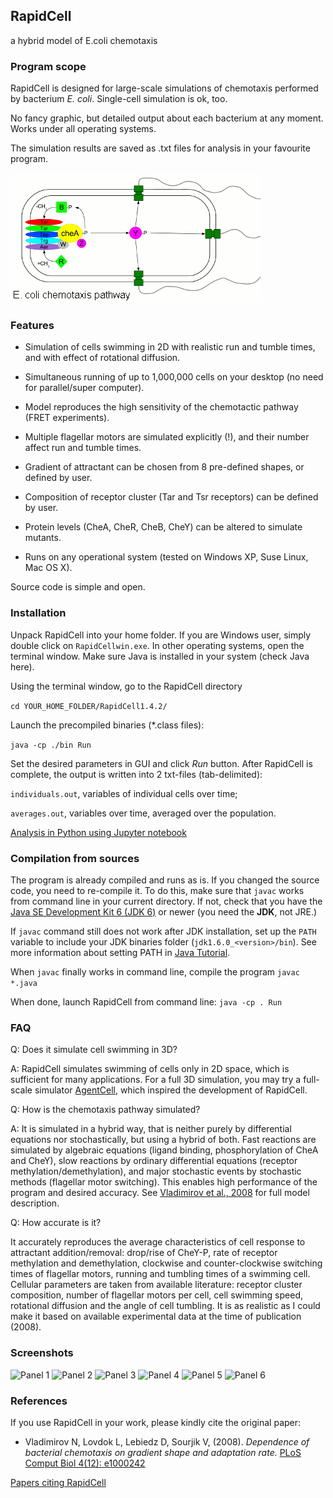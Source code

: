 ## RapidCell
a hybrid model of E.coli chemotaxis

### Program scope
RapidCell is designed for large-scale simulations of chemotaxis performed by bacterium *E. coli*. Single-cell simulation is ok, too.

No fancy graphic, but detailed output about each bacterium at any moment. Works under all operating systems.

The simulation results are saved as .txt files for analysis in your favourite program.

![Chemotaxis pathway](/img/network.gif)

### Features
* Simulation of cells swimming in 2D with realistic run and tumble times, and with effect of rotational diffusion.

* Simultaneous running of up to 1,000,000 cells on your desktop (no need for parallel/super computer).

* Model reproduces the high sensitivity of the chemotactic pathway (FRET experiments).

* Multiple flagellar motors are simulated explicitly (!), and their number affect run and tumble times.

* Gradient of attractant can be chosen from 8 pre-defined shapes, or defined by user.

* Composition of receptor cluster (Tar and Tsr receptors) can be defined by user.

* Protein levels (CheA, CheR, CheB, CheY) can be altered to simulate mutants.

* Runs on any operational system (tested on Windows XP, Suse Linux, Mac OS X).

Source code is simple and open.

### Installation
Unpack RapidCell into your home folder. If you are Windows user, simply double click on `RapidCellwin.exe`. In other operating systems, open the terminal window. 
Make sure Java is installed in your system (check Java here). 

Using the terminal window, go to the RapidCell directory

```cd YOUR_HOME_FOLDER/RapidCell1.4.2/```

Launch the precompiled binaries (*.class files):

```java -cp ./bin Run```

Set the desired parameters in GUI and click *Run* button. After RapidCell is complete, the output is written into 2 txt-files (tab-delimited): 

`individuals.out`, variables of individual cells over time;

`averages.out`, variables over time, averaged over the population.

[Analysis in Python using Jupyter notebook](./analysis_demo.ipynb)

### Compilation from sources
The program is already compiled and runs as is. If you changed the source code, you need to re-compile it. To do this, make sure that `javac` works from command line in your current directory. If not, check that you have the [Java SE Development Kit 6 (JDK 6)](http://java.sun.com/javase/6/download.jsp) or newer (you need the **JDK**, not JRE.)

If  `javac` command still does not work after JDK installation, set up the `PATH` variable to include your JDK binaries folder (`jdk1.6.0_<version>/bin`). See more information about setting PATH in [Java Tutorial](https://docs.oracle.com/javase/tutorial/essential/environment/paths.html).

When `javac` finally works in command line, compile the program
```javac *.java```

When done, launch RapidCell from command line:
```java -cp . Run```

### FAQ
Q: Does it simulate cell swimming in 3D?

A: RapidCell simulates swimming of cells only in 2D space, which is sufficient for many  applications. For a full 3D simulation, you may try a full-scale simulator [AgentCell](https://omictools.com/agentcell-tool), which inspired the development of RapidCell.

Q: How is the chemotaxis pathway simulated?

A: It is simulated in a hybrid way, that is neither purely by differential equations nor stochastically, but using a hybrid of both. Fast reactions are simulated by algebraic equations (ligand binding, phosphorylation of CheA and CheY), slow reactions by ordinary differential equations (receptor methylation/demethylation), and major stochastic events by stochastic methods (flagellar motor switching). This enables high performance of the program and desired accuracy. See [Vladimirov et al., 2008](https://www.ncbi.nlm.nih.gov/pmc/articles/PMC2588534/?tool=pubmed) for full model description.

Q: How accurate is it?

It accurately reproduces the average characteristics of cell response to attractant addition/removal: drop/rise of CheY-P, rate of receptor methylation and demethylation, clockwise and counter-clockwise switching times of flagellar motors, running and tumbling times of a swimming cell. Cellular parameters are taken from available literature: receptor cluster composition, number of flagellar motors per cell, cell swimming speed, rotational diffusion and the angle of cell tumbling. It is as realistic as I could make it based on available experimental data at the time of publication (2008).

### Screenshots
![Panel 1](/screenshots/screen1.png)
![Panel 2](/screenshots/screen2.png)
![Panel 3](/screenshots/screen3.png)
![Panel 4](/screenshots/screen4.png)
![Panel 5](/screenshots/screen5.png)
![Panel 6](/screenshots/screen6.png)

### References
If you use RapidCell in your work, please kindly cite the original paper:

* Vladimirov N, Lovdok L, Lebiedz D, Sourjik V, (2008). *Dependence of bacterial chemotaxis on gradient shape and adaptation rate.* [PLoS Comput Biol 4(12): e1000242](https://www.ncbi.nlm.nih.gov/pmc/articles/PMC2588534/?tool=pubmed)

[Papers citing RapidCell](https://scholar.google.de/scholar?hl=en&as_sdt=0%2C5&q=%22rapidcell%22+vladimirov&btnG=)
